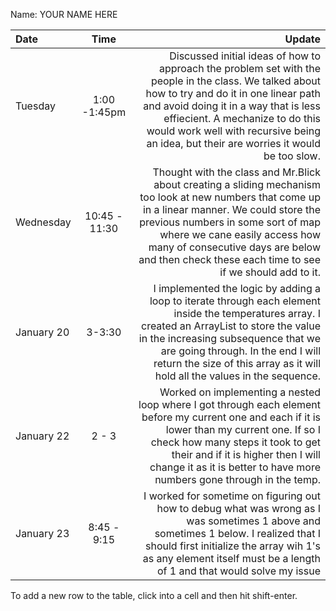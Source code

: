 Name: YOUR NAME HERE

| Date       |     Time      |                                                                                                                                                                                                                                                                                                                   Update |
|:-----------|:-------------:|-------------------------------------------------------------------------------------------------------------------------------------------------------------------------------------------------------------------------------------------------------------------------------------------------------------------------:|
| Tuesday    | 1:00 -1:45pm  |   Discussed initial ideas of how to approach the problem set with the people in the class. We talked about how to try and do it in one linear path and avoid doing it in a way that is less effiecient. A mechanize to do this would work well with recursive being an idea, but their are worries it would be too slow. |
| Wednesday  | 10:45 - 11:30 | Thought with the class and Mr.Blick about creating a sliding mechanism too look at new numbers that come up in a linear manner. We could store the previous numbers in some sort of map where we cane easily access how many of consecutive days are below and then check these each time to see if we should add to it. |
| January 20 |    3-3:30     |               I implemented the logic by adding a loop to iterate through each element inside the temperatures array. I created an ArrayList to store the value in the increasing subsequence that we are going through. In the end I will return the size of this array as it will hold all the values in the sequence. |
| January 22 |     2 - 3     |                      Worked on implementing a nested loop where I got through each element before my current one and each if it is lower than my current one. If so I check how many steps it took to get their and if it is higher then I will change it as it is better to have more numbers gone through in the temp. |
| January 23 |  8:45 - 9:15  |                                                                I worked for sometime on figuring out how to debug what was wrong as I was sometimes 1 above and sometimes 1 below. I realized that I should first initialize the array wih 1's as any element itself must be a length of 1 and that would solve my issue |


To add a new row to the table, click into a cell and then hit shift-enter.